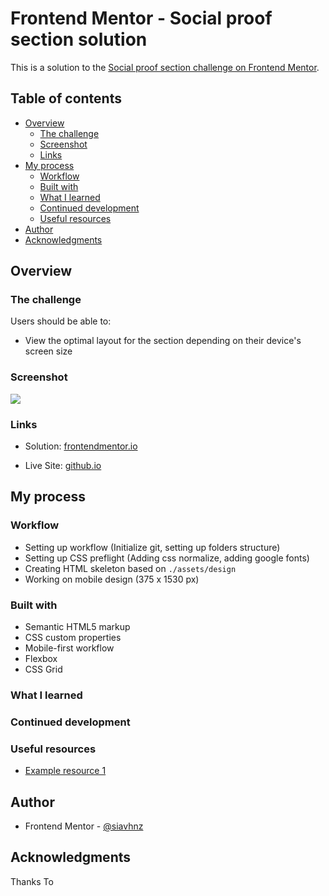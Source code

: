 # Frontend Mentor - Social proof section solution

This is a solution to the [Social proof section challenge on Frontend Mentor](https://www.frontendmentor.io/challenges/social-proof-section-6e0qTv_bA).

## Table of contents

- [Overview](#overview)
  - [The challenge](#the-challenge)
  - [Screenshot](#screenshot)
  - [Links](#links)
- [My process](#my-process)
  - [Workflow](#workflow)
  - [Built with](#built-with)
  - [What I learned](#what-i-learned)
  - [Continued development](#continued-development)
  - [Useful resources](#useful-resources)
- [Author](#author)
- [Acknowledgments](#acknowledgments)


## Overview

### The challenge

Users should be able to:

- View the optimal layout for the section depending on their device's screen size

### Screenshot

![](./screenshot.jpg)

### Links

- Solution: [frontendmentor.io](https://your-solution-url.com)

- Live Site: [github.io](https://your-live-site-url.com)

## My process

### Workflow
 - Setting up workflow (Initialize git, setting up folders structure)
 - Setting up CSS preflight (Adding css normalize, adding google fonts)
 - Creating HTML skeleton based on `./assets/design`
 - Working on mobile design (375 x 1530 px)


### Built with

- Semantic HTML5 markup
- CSS custom properties
- Mobile-first workflow
- Flexbox
- CSS Grid

### What I learned


### Continued development


### Useful resources

- [Example resource 1](https://www.example.com) 

## Author

- Frontend Mentor - [@siavhnz](https://www.frontendmentor.io/profile/siavhnz)

## Acknowledgments

Thanks To

